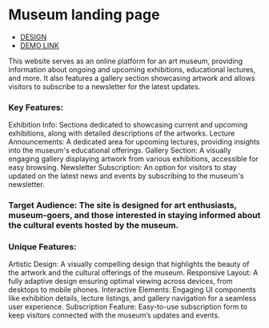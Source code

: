 # Museum landing page

- [DESIGN](https://www.figma.com/file/cRBCqE06cDrY3s4jX7h3iY/%D0%9D%D0%90%D0%9C%D0%A3-(Edit)?node-id=0%3A1)
- [DEMO LINK](https://pdabizha.github.io/Museum/)

This website serves as an online platform for an art museum, providing information about ongoing and upcoming exhibitions, educational lectures, and more. It also features a gallery section showcasing artwork and allows visitors to subscribe to a newsletter for the latest updates.

### Key Features:

Exhibition Info: Sections dedicated to showcasing current and upcoming exhibitions, along with detailed descriptions of the artworks.
Lecture Announcements: A dedicated area for upcoming lectures, providing insights into the museum's educational offerings.
Gallery Section: A visually engaging gallery displaying artwork from various exhibitions, accessible for easy browsing.
Newsletter Subscription: An option for visitors to stay updated on the latest news and events by subscribing to the museum's newsletter.
### Target Audience: The site is designed for art enthusiasts, museum-goers, and those interested in staying informed about the cultural events hosted by the museum.

### Unique Features:

Artistic Design: A visually compelling design that highlights the beauty of the artwork and the cultural offerings of the museum.
Responsive Layout: A fully adaptive design ensuring optimal viewing across devices, from desktops to mobile phones.
Interactive Elements: Engaging UI components like exhibition details, lecture listings, and gallery navigation for a seamless user experience.
Subscription Feature: Easy-to-use subscription form to keep visitors connected with the museum’s updates and events.
